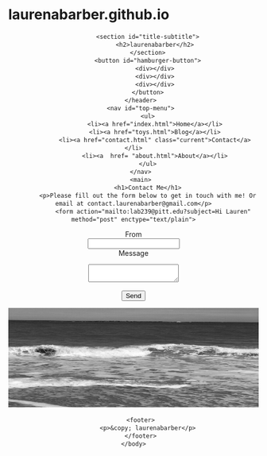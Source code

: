 # laurenabarber.github.io
<!DOCTYPE html>
<html lang="en">
    <head>
        <meta charset="utf-8">
        <meta name="viewport" content="width=device-width, initial-scale=1">
        <title> laurenabarber </title>
        <link rel="shortcut icon" href="">
        <link rel="stylesheet" href="style.css">
    </head>
    <body>
        <header>
            
            <section id="title-subtitle">
                <h2>laurenabarber</h2>
            </section>
            <button id="hamburger-button">
                <div></div>
                <div></div>
                <div></div>
            </button>
        </header>
        <nav id="top-menu">
            <ul>
                <li><a href="index.html">Home</a></li>
                <li><a href="toys.html">Blog</a></li>
                <li><a href="contact.html" class="current">Contact</a></li>
                <li><a  href= "about.html">About</a></li>
            </ul>
        </nav>
        <main>
            <h1>Contact Me</h1>
            <p>Please fill out the form below to get in touch with me! Or email at contact.laurenabarber@gmail.com</p>
               <form action="mailto:lab239@pitt.edu?subject=Hi Lauren" method="post" enctype="text/plain">
<label for="email">From</label><br>
<input type="email" id="From" name="From" maxlength="500"><br>
<label for="message">Message</label><br>
<textarea id="message" name="message"></textarea><br>
<button type="submit">Send</button>
</form>
       <img src="IMG_0932.jpg"
     alt="black and white waves"
     width="792"
     height="200"
    class="center">

        <footer>
            <p>&copy; laurenabarber</p>
        </footer>
    </body>
</html>
